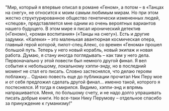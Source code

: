 <!--2016-11-06 14:48:10-->
"Мир, который я впервые описал в романе «Геном», а потом – в «Танцах на снегу», не относится к моим самым любимым мирам. Но при этом жестко структурированное общество генетически измененных людей, «спецов», представляется мне одним из очень вероятных вариантов нашего будущего.
    В этом мире я писал иронический детектив («Геном»), «роман воспитания» («Танцы на снегу»). Есть и другие задумки. «Калеки» – это маленькая авантюрная космическая опера, главный герой которой, пилот-спец Алекс, со времен «Генома» прошел большой путь. Теперь у него новый корабль, новый экипаж и новая работа. Думаю, я стану иногда поглядывать – как там у него дела.
    Первоначально у этой повести был немного другой финал. Я вел события к небольшому, локальному хэппи-энду, но в последний момент не стал его писать. Словно застеснялся, что делаю героям поблажку...
    Однако повесть еще до публикации прочитал Ник Перу мое и от себя предложил сделать другой финал... именно такой, которого я постеснялся.
    И тогда я смирился. Видимо, хэппи-энд и впрямь напрашивается. Меня, по большому счету, и не надо долго упрашивать писать добрые книги. Но все-таки Нику Перумову – отдельное спасибо за принуждение к гуманизму!"